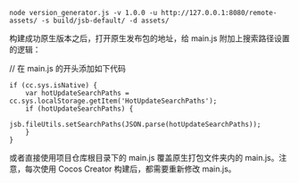```
node version_generator.js -v 1.0.0 -u http://127.0.0.1:8080/remote-assets/ -s build/jsb-default/ -d assets/
```  


构建成功原生版本之后，打开原生发布包的地址，给 main.js 附加上搜索路径设置的逻辑：

// 在 main.js 的开头添加如下代码
```
if (cc.sys.isNative) {
    var hotUpdateSearchPaths = cc.sys.localStorage.getItem('HotUpdateSearchPaths');
    if (hotUpdateSearchPaths) {
        jsb.fileUtils.setSearchPaths(JSON.parse(hotUpdateSearchPaths));
    }
}
```
或者直接使用项目仓库根目录下的 main.js 覆盖原生打包文件夹内的 main.js。注意，每次使用 Cocos Creator 构建后，都需要重新修改 main.js。